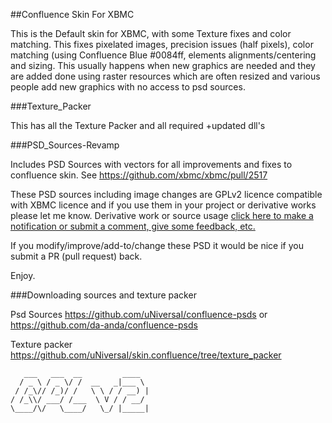 ##Confluence Skin For XBMC

This is the Default skin for XBMC, with some Texture fixes and color matching.
This fixes pixelated images, precision issues (half pixels), color matching (using Confluence Blue #0084ff, elements alignments/centering and sizing.
This usually happens when new graphics are needed and they are added done using raster resources which are often resized and various people add new graphics with no access to psd sources.

###Texture_Packer

This has all the Texture Packer and all required +updated dll's

###PSD_Sources-Revamp

Includes PSD Sources with vectors for all improvements and fixes to confluence skin.
See https://github.com/xbmc/xbmc/pull/2517

These PSD sources including image changes are GPLv2 licence compatible with XBMC licence and if you use them in your project or derivative works please let me know.
Derivative work or source usage [click here to make a notification or submit a comment, give some feedback, etc.](https://github.com/uNiversaI/skin.confluence/issues "Title")

If you modify/improve/add-to/change these PSD it would be nice if you submit a PR (pull request) back.

Enjoy.

###Downloading sources and texture packer

Psd Sources https://github.com/uNiversaI/confluence-psds or https://github.com/da-anda/confluence-psds

Texture packer https://github.com/uNiversaI/skin.confluence/tree/texture_packer

```
   ___   ___  __         ____  
  / _ \ / _ \/ /  __   _|___ \ 
 / /_\// /_)/ /   \ \ / / __) |
/ /_\\/ ___/ /___  \ V / / __/ 
\____/\/   \____/   \_/ |_____|

```
